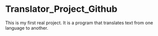 # Translator_Project_Github
This is my first real project. It is a program that translates text from one language to another.
